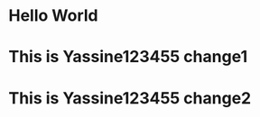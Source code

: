 <h1 style = "color:'red'">Hello World</h1>
<h1 style = "color:'red'">This is Yassine123455 change1</h1>
<h1 style = "color:'red'">This is Yassine123455 change2</h1>
